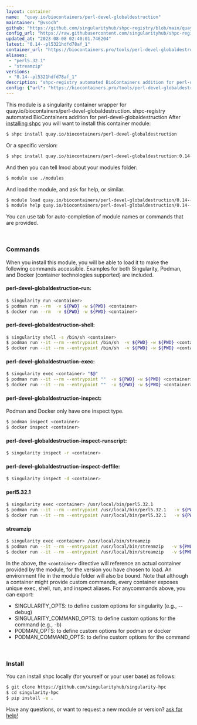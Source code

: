 ```yaml
---
layout: container
name:  "quay.io/biocontainers/perl-devel-globaldestruction"
maintainer: "@vsoch"
github: "https://github.com/singularityhub/shpc-registry/blob/main/quay.io/biocontainers/perl-devel-globaldestruction/container.yaml"
config_url: "https://raw.githubusercontent.com/singularityhub/shpc-registry/main/quay.io/biocontainers/perl-devel-globaldestruction/container.yaml"
updated_at: "2023-08-08 02:40:01.746204"
latest: "0.14--pl5321hdfd78af_1"
container_url: "https://biocontainers.pro/tools/perl-devel-globaldestruction"
aliases:
 - "perl5.32.1"
 - "streamzip"
versions:
 - "0.14--pl5321hdfd78af_1"
description: "shpc-registry automated BioContainers addition for perl-devel-globaldestruction"
config: {"url": "https://biocontainers.pro/tools/perl-devel-globaldestruction", "maintainer": "@vsoch", "description": "shpc-registry automated BioContainers addition for perl-devel-globaldestruction", "latest": {"0.14--pl5321hdfd78af_1": "sha256:abc4d8914053f595ccf6102420fa947c6c09255f6997c2beff752186fd520967"}, "tags": {"0.14--pl5321hdfd78af_1": "sha256:abc4d8914053f595ccf6102420fa947c6c09255f6997c2beff752186fd520967"}, "docker": "quay.io/biocontainers/perl-devel-globaldestruction", "aliases": {"perl5.32.1": "/usr/local/bin/perl5.32.1", "streamzip": "/usr/local/bin/streamzip"}}
---
```


This module is a singularity container wrapper for quay.io/biocontainers/perl-devel-globaldestruction.
shpc-registry automated BioContainers addition for perl-devel-globaldestruction
After [installing shpc](#install) you will want to install this container module:


```bash
$ shpc install quay.io/biocontainers/perl-devel-globaldestruction
```

Or a specific version:

```bash
$ shpc install quay.io/biocontainers/perl-devel-globaldestruction:0.14--pl5321hdfd78af_1
```

And then you can tell lmod about your modules folder:

```bash
$ module use ./modules
```

And load the module, and ask for help, or similar.

```bash
$ module load quay.io/biocontainers/perl-devel-globaldestruction/0.14--pl5321hdfd78af_1
$ module help quay.io/biocontainers/perl-devel-globaldestruction/0.14--pl5321hdfd78af_1
```

You can use tab for auto-completion of module names or commands that are provided.

<br>

### Commands

When you install this module, you will be able to load it to make the following commands accessible.
Examples for both Singularity, Podman, and Docker (container technologies supported) are included.

#### perl-devel-globaldestruction-run:

```bash
$ singularity run <container>
$ podman run --rm  -v ${PWD} -w ${PWD} <container>
$ docker run --rm  -v ${PWD} -w ${PWD} <container>
```

#### perl-devel-globaldestruction-shell:

```bash
$ singularity shell -s /bin/sh <container>
$ podman run --it --rm --entrypoint /bin/sh  -v ${PWD} -w ${PWD} <container>
$ docker run --it --rm --entrypoint /bin/sh  -v ${PWD} -w ${PWD} <container>
```

#### perl-devel-globaldestruction-exec:

```bash
$ singularity exec <container> "$@"
$ podman run --it --rm --entrypoint ""  -v ${PWD} -w ${PWD} <container> "$@"
$ docker run --it --rm --entrypoint ""  -v ${PWD} -w ${PWD} <container> "$@"
```

#### perl-devel-globaldestruction-inspect:

Podman and Docker only have one inspect type.

```bash
$ podman inspect <container>
$ docker inspect <container>
```

#### perl-devel-globaldestruction-inspect-runscript:

```bash
$ singularity inspect -r <container>
```

#### perl-devel-globaldestruction-inspect-deffile:

```bash
$ singularity inspect -d <container>
```


#### perl5.32.1

```bash
$ singularity exec <container> /usr/local/bin/perl5.32.1
$ podman run --it --rm --entrypoint /usr/local/bin/perl5.32.1   -v ${PWD} -w ${PWD} <container> -c " $@"
$ docker run --it --rm --entrypoint /usr/local/bin/perl5.32.1   -v ${PWD} -w ${PWD} <container> -c " $@"
```


#### streamzip

```bash
$ singularity exec <container> /usr/local/bin/streamzip
$ podman run --it --rm --entrypoint /usr/local/bin/streamzip   -v ${PWD} -w ${PWD} <container> -c " $@"
$ docker run --it --rm --entrypoint /usr/local/bin/streamzip   -v ${PWD} -w ${PWD} <container> -c " $@"
```



In the above, the `<container>` directive will reference an actual container provided
by the module, for the version you have chosen to load. An environment file in the
module folder will also be bound. Note that although a container
might provide custom commands, every container exposes unique exec, shell, run, and
inspect aliases. For anycommands above, you can export:

 - SINGULARITY_OPTS: to define custom options for singularity (e.g., --debug)
 - SINGULARITY_COMMAND_OPTS: to define custom options for the command (e.g., -b)
 - PODMAN_OPTS: to define custom options for podman or docker
 - PODMAN_COMMAND_OPTS: to define custom options for the command

<br>

### Install

You can install shpc locally (for yourself or your user base) as follows:

```bash
$ git clone https://github.com/singularityhub/singularity-hpc
$ cd singularity-hpc
$ pip install -e .
```

Have any questions, or want to request a new module or version? [ask for help!](https://github.com/singularityhub/singularity-hpc/issues)